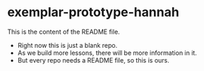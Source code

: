 # exemplar-prototype-hannah
This is the content of the README file.

* Right now this is just a blank repo.
* As we build more lessons, there will be more information in it.
* But every repo needs a README file, so this is ours.
